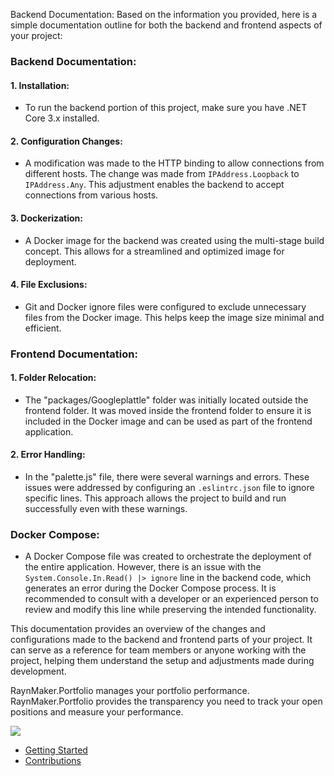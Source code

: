Backend Documentation:
Based on the information you provided, here is a simple documentation outline for both the backend and frontend aspects of your project:

### Backend Documentation:

#### 1. Installation:
- To run the backend portion of this project, make sure you have .NET Core 3.x installed.

#### 2. Configuration Changes:
- A modification was made to the HTTP binding to allow connections from different hosts. The change was made from `IPAddress.Loopback` to `IPAddress.Any`. This adjustment enables the backend to accept connections from various hosts.

#### 3. Dockerization:
- A Docker image for the backend was created using the multi-stage build concept. This allows for a streamlined and optimized image for deployment.

#### 4. File Exclusions:
- Git and Docker ignore files were configured to exclude unnecessary files from the Docker image. This helps keep the image size minimal and efficient.

### Frontend Documentation:

#### 1. Folder Relocation:
- The "packages/Googleplattle" folder was initially located outside the frontend folder. It was moved inside the frontend folder to ensure it is included in the Docker image and can be used as part of the frontend application.

#### 2. Error Handling:
- In the "palette.js" file, there were several warnings and errors. These issues were addressed by configuring an `.eslintrc.json` file to ignore specific lines. This approach allows the project to build and run successfully even with these warnings.

### Docker Compose:
- A Docker Compose file was created to orchestrate the deployment of the entire application. However, there is an issue with the `System.Console.In.Read() |> ignore` line in the backend code, which generates an error during the Docker Compose process. It is recommended to consult with a developer or an experienced person to review and modify this line while preserving the intended functionality.

This documentation provides an overview of the changes and configurations made to the backend and frontend parts of your project. It can serve as a reference for team members or anyone working with the project, helping them understand the setup and adjustments made during development.




RaynMaker.Portfolio manages your portfolio performance. 
RaynMaker.Portfolio provides the transparency you need to track your open positions and 
measure your performance.

![](docs/GettingStarted/Overview.png)

- [Getting Started](docs/GettingStarted/ReadMe.md)
- [Contributions](docs/Development.md)

